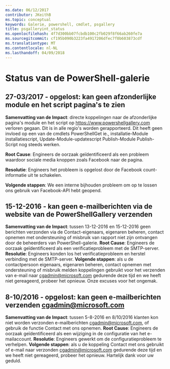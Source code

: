 ```yaml
---
ms.date: 06/12/2017
contributor: JKeithB
ms.topic: conceptual
keywords: Galerie, powershell, cmdlet, psgallery
title: psgalleryint_status
ms.openlocfilehash: 4f7d300bb07fcbdb100c2fb029f8f66ab260fe7a
ms.sourcegitcommit: cf195b090b3223fa4917206dfec7f0b603873cdf
ms.translationtype: MT
ms.contentlocale: nl-NL
ms.lasthandoff: 04/09/2018
---
```

<a name="powershell-gallery-status"></a>Status van de PowerShell-galerie
=========================

## <a name="03272017---resolved-unable-to-see-individual-module-and-script-pages"></a>27-03/2017 - opgelost: kan geen afzonderlijke module en het script pagina's te zien

__Samenvatting van de Impact__: directe koppelingen naar de afzonderlijke pagina's module en het script op https://www.powershellgallery.com verloren gegaan. Dit is in alle regio's worden gerapporteerd. Dit heeft geen invloed op een van de cmdlets PowerShellGet ie., installatie-Module installatiescript, Update-Module-updatescript Publish-Module Publish-Script nog steeds werken.

__Root Cause__: Engineers de oorzaak geïdentificeerd als een probleem waardoor sociale media knoppen zoals Facebook naar de pagina.

__Resolutie__: Engineers het probleem is opgelost door de Facebook count-informatie uit te schakelen.

__Volgende stappen__: We een interne bijhouden probleem om op te lossen ons gebruik van Facebook-API hebt geopend.

## <a name="12152016---unable-to-send-emails-via-powershellgallery-website"></a>15-12-2016 - kan geen e-mailberichten via de website van de PowerShellGallery verzenden

__Samenvatting van de Impact__: tussen 13-12-2016 en 15-12-2016 geen berichten verzonden via de Contact-eigenaars, eigenaren beheren, contact opnemen met ondersteuning of misbruik van rapport niet zijn ontvangen door de beheerders van PowerShell-galerie.
__Root Cause__: Engineers de oorzaak geïdentificeerd als een verificatieprobleem met de SMTP-server.
__Resolutie__: Engineers konden los het verificatieprobleem en herstel verbinding met de SMTP-server.
__Volgende stappen__: als u de contactpersoon eigenaars, eigenaren beheren, contact opnemen met ondersteuning of misbruik melden koppelingen gebruikt voor het verzenden van e-mail naar cgadmin@microsoft.com gedurende deze tijd en we heeft niet gereageerd, probeer het opnieuw. Onze excuses voor het ongemak.


## <a name="8102016---resolved-unable-to-send-emails-to-cgadminmicrosoftcom"></a>8-10/2016 - opgelost: kan geen e-mailberichten verzenden cgadmin@microsoft.com
__Samenvatting van de Impact__: tussen 5-8-2016 en 8/10/2016 klanten kon niet worden verzonden e-mailberichten cgadmin@microsoft.com, of gebruik de functie Contact met ons opnemen.
__Root Cause__: Engineers de oorzaak geïdentificeerd als een wijziging in de configuratie van het e-mailaccount.
__Resolutie__: Engineers gewerkt om de configuratieprobleem te verhelpen.
__Volgende stappen__: als u de koppeling Contact met ons gebruikt of e-mail naar verzonden cgadmin@microsoft.com gedurende deze tijd en we heeft niet gereageerd, probeer het opnieuw. Hartelijk dank voor uw geduld.